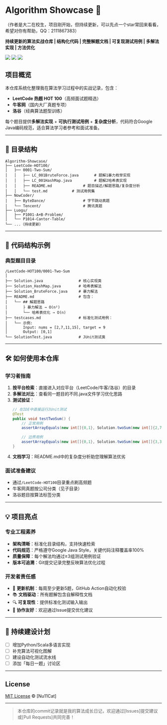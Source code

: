
# Algorithm Showcase 🚀

（作者是大二在校生，项目刚开始，但持续更新，可以先点一个star常回来看看，希望对你有帮助，QQ：2111867383）

**持续更新的算法实战仓库 | 结构化代码 | 完整解题文档 | 可复现测试用例 | 多解法实现 | 方法优化**

![](https://img.shields.io/badge/Java-17-007396?logo=java)
![](https://img.shields.io/github/last-commit/NullCat/Algorithm-Showcase?color=blue)
![](https://img.shields.io/github/repo-size/NullCat/Algorithm-Showcase?color=success)

## 项目概览

本仓库系统化整理我在算法学习过程中的实战记录，包含：

- **LeetCode 热题 HOT 100**（高频面试题精选）
- **牛客网**（国内大厂真题专项）
- **洛谷**（经典算法题型训练）

每个题目提供**多解法实现** + **可执行测试用例** + **复杂度分析**，代码符合Google Java编码规范，适合算法学习者参考和面试准备。

---

## 📂 目录结构

```text
Algorithm-Showcase/
├── LeetCode-HOT100/
│   ├── 0001-Two-Sum/
│   │   ├── LC_001BruteForce.java       # 题解1暴力枚举实现
│   │   ├── LC_001HashMap.java          # 题解2哈希表实现
│   │   ├── README.md              # 题目描述/解题思路/复杂度分析
│   │   └── test.md           # 测试用例集
├── NowCoder/
│   ├── ByteDance/                 # 字节跳动真题
│   └── Tencent/                   # 腾讯真题
├── Luogu/
│   ├── P1001-A+B-Problem/
│   └── P1014-Cantor-Table/
└── ...（持续更新）
```

---

## 🧩 代码结构示例

### 典型题目目录
```text
/LeetCode-HOT100/0001-Two-Sum
│
├── Solution.java                # 核心实现类
├── Solution_HashMap.java        # 哈希表解法
├── Solution_BruteForce.java     # 暴力解法
├── README.md                    # 包含：
│   └── ## 解题思路
│       ├️ 暴力解法 → O(n²)
│       └── 哈希表优化 → O(n)
├── testcases.md                 # 标准化测试用例：
│   └── 示例:
│       Input: nums = [2,7,11,15], target = 9
│       Output: [0,1]
└── SolutionTest.java            # JUnit测试类
```

---

## 🛠 如何使用本仓库

### 学习者指南
1. **按平台检索**：直接进入对应平台（LeetCode/牛客/洛谷）的目录
2. **多解法对比**：查看同一题目的不同.java文件学习优化思路
3. **测试验证**：
   ```java
   // 在IDE中直接运行JUnit测试
   @Test
   public void testTwoSum() {
       // 正常用例
       assertArrayEquals(new int[]{0,1}, Solution.twoSum(new int[]{2,7,11,15}, 9));
       
       // 边界用例
       assertArrayEquals(new int[]{0,1}, Solution.twoSum(new int[]{3,3}, 6));
   }
   ```
4. **文档学习**：README.md中的复杂度分析助您理解算法优劣

### 面试准备建议
- 通过`/LeetCode-HOT100`目录重点刷高频题
- 牛客网真题按公司分类（见子目录）
- 洛谷题目按算法标签分类

---

## 💡 项目亮点

### 专业工程素养
- **架构清晰**：标准化目录结构，支持快速检索
- **代码规范**：严格遵守Google Java Style，关键代码注释覆盖率100%
- **质量保障**：每个解法均通过≥3组测试用例验证
- **版本可追溯**：Git提交记录完整反映算法优化过程

### 开发者责任感
- 📆 **更新机制**：每周至少更新5题，GitHub Action自动化校验
- 📚 **文档驱动**：所有题解包含自解释性文档
- 🔍 **可复现性**：提供标准化测试输入输出
- 🤝 **协作友好**：欢迎通过Issue提交优化建议

---

## 🚧 持续建设计划

- [ ] 增加Python/Scala多语言实现
- [ ] 补充算法可视化图解
- [ ] 建设自动化测试流水线
- [ ] 添加「每日一题」讨论区

---

## License
[MIT License](LICENSE) © [Nu11Cat]

---

> 本仓库的commit记录就是我的算法成长日记，欢迎通过[Issues]提交建议或[Pull Requests]共同完善！
```

